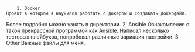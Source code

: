 		1. Docker
	Проект в котором я научился работать с докером и создавать докерфайл.
Более подробно можно узнать в директории.
		2. Ansible
	Ознакомление с такой прекрассной программой как Ansible.
Написал несколько тестовых плейбуков, попробовал различные вариации настройки.
		3. Other
	Важные файлы для меня.

